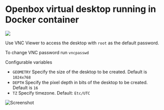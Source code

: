 # Openbox virtual desktop running in Docker container
[![](https://images.microbadger.com/badges/image/alekna/openbox-desktop-vnc.svg)](https://microbadger.com/images/alekna/openbox-desktop-vnc "Get your own image badge on microbadger.com")

Use VNC Viewer to access the desktop with ``root`` as the default password.

To change VNC password run ``vncpasswd``

Configurable variables
* ``GEOMETRY`` Specify the size of the desktop to be created. Default is ``1024x768``
* ``DEPTH`` Specify the pixel depth in bits of the desktop to be created. Default is ``16``
* ``TZ`` Specify timezone. Default: ``Etc/UTC``

![Screenshot](http://assets.alekna.org/github/docker-openbox-desktop-vnc-screenshot.png "Screenshot")
